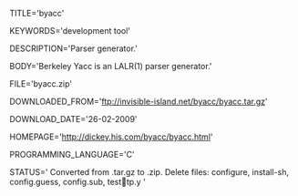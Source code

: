 
TITLE='byacc'

KEYWORDS='development tool'

DESCRIPTION='Parser generator.'

BODY='Berkeley Yacc is an LALR(1) parser generator.'

FILE='byacc.zip'

DOWNLOADED_FROM='ftp://invisible-island.net/byacc/byacc.tar.gz'

DOWNLOAD_DATE='26-02-2009'

HOMEPAGE='http://dickey.his.com/byacc/byacc.html'

PROGRAMMING_LANGUAGE='C'

STATUS='  Converted from .tar.gz to .zip.
  Delete files:  configure, install-sh, config.guess, 
config.sub, testtp.y
'